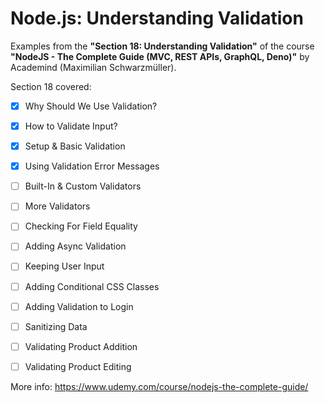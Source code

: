 # Node.js: Understanding Validation

Examples from the **"Section 18: Understanding Validation"** of the course **"NodeJS - The Complete Guide (MVC, REST APIs, GraphQL, Deno)"** by Academind (Maximilian Schwarzmüller).

Section 18 covered:

- [x] Why Should We Use Validation?
- [x] How to Validate Input?
- [x] Setup & Basic Validation
- [x] Using Validation Error Messages
- [ ] Built-In & Custom Validators
- [ ] More Validators
- [ ] Checking For Field Equality
- [ ] Adding Async Validation
- [ ] Keeping User Input
- [ ] Adding Conditional CSS Classes
- [ ] Adding Validation to Login
- [ ] Sanitizing Data
- [ ] Validating Product Addition
- [ ] Validating Product Editing



More info: https://www.udemy.com/course/nodejs-the-complete-guide/
